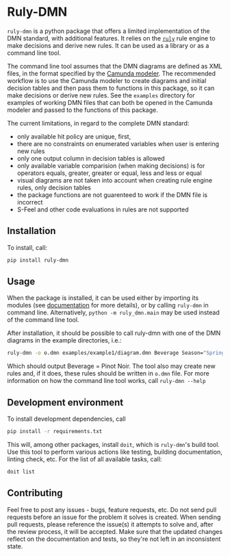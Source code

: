 # Ruly-DMN

`ruly-dmn` is a python package that offers a limited implementation of the DMN
standard, with additional features. It relies on the
[`ruly`](https://ruly.readthedocs.io/en/latest/) rule engine to make decisions
and derive new rules. It can be used as a library or as a command line tool.

The command line tool assumes that the DMN diagrams are defined as XML files,
in the format specified by the [Camunda
modeler](https://camunda.com/download/modeler/). The recommended workflow is to
use the Camunda modeler to create diagrams and initial decision tables and then
pass them to functions in this package, so it can make decisions or derive new
rules. See the `examples` directory for examples of working DMN files that can
both be opened in the Camunda modeler and passed to the functions of this
package.

The current limitations, in regard to the complete DMN standard:

  * only available hit policy are unique, first, 
  * there are no constraints on enumerated variables when user is entering new
    rules
  * only one output column in decision tables is allowed
  * only available variable comparision (when making decisions) is for
    operators equals, greater, greater or equal, less and less or equal
  * visual diagrams are not taken into account when creating rule engine rules,
    only decision tables
  * the package functions are not guarenteed to work if the DMN file is
    incorrect
  * S-Feel and other code evaluations in rules are not supported


## Installation

To install, call:

```bash
pip install ruly-dmn
```

## Usage

When the package is installed, it can be used either by importing its modules
(see [documentation](https://ruly-dmn.readthedocs.io/) for more details), or by
calling `ruly-dmn` in command line.  Alternatively, `python -m ruly_dmn.main`
may be used instead of the command line tool.

After installation, it should be possible to call ruly-dmn with one of the DMN
diagrams in the example directories, i.e.:

```bash
ruly-dmn -o o.dmn examples/example1/diagram.dmn Beverage Season="Spring"
```

Which should output Beverage = Pinot Noir. The tool also may create new rules
and, if it does, these rules should be written in `o.dmn` file. For more
information on how the command line tool works, call `ruly-dmn --help`

## Development environment

To install development dependencies, call

```bash
pip install -r requirements.txt
```

This will, among other packages, install `doit`, which is `ruly-dmn`'s build
tool. Use this tool to perform various actions like testing, building
documentation, linting check, etc. For the list of all available tasks, call:

```bash
doit list
```

## Contributing

Feel free to post any issues - bugs, feature requests, etc. Do not send pull
requests before an issue for the problem it solves is created. When sending
pull requests, please reference the issue(s) it attempts to solve and, after
the review process, it will be accepted. Make sure that the updated changes
reflect on the documentation and tests, so they're not left in an inconsistent
state.
